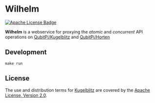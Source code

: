 Wilhelm
=======

[![Apache License Badge]][Apache License, Version 2.0]

__Wilhelm__ is a webservice for proxying the _atomic_ and _concurrent_ API operations on
[QubitPi/Kugelblitz](https://kugelblitz.qubitpi.org/) and [QubitPi/Horten](https://horten.qubitpi.org/)

Development
-----------

```console
make run
```

License
-------

The use and distribution terms for [Kugelblitz]() are covered by the [Apache License, Version 2.0].

[Apache License Badge]: https://img.shields.io/badge/Apache%202.0-FE5D26.svg?style=for-the-badge&logo=Apache&logoColor=white
[Apache License, Version 2.0]: https://www.apache.org/licenses/LICENSE-2.0
